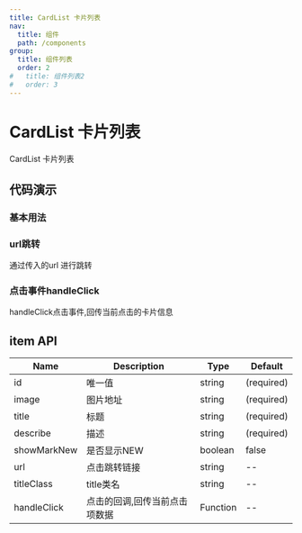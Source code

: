 ```yaml
---
title: CardList 卡片列表
nav:
  title: 组件
  path: /components
group:
  title: 组件列表
  order: 2
#   title: 组件列表2
#   order: 3
---
```


# CardList 卡片列表

CardList 卡片列表

## 代码演示

### 基本用法

<code src="./demo/basic.tsx"></code>

### url跳转

通过传入的url 进行跳转
<code src="./demo/withUrl.tsx"></code>

### 点击事件handleClick

handleClick点击事件,回传当前点击的卡片信息

<code src="./demo/click.tsx"></code>

<API src="./index.tsx"></API>

## item API

|  Name   | Description  |  Type   | Default  |
|  ----  | ----  | ----  | ----  | 
| id  | 唯一值 | string  | (required) |
| image  | 图片地址 | string  | (required) |
| title  | 标题 | string  | (required) |
| describe  | 描述 | string  | (required) |
| showMarkNew  | 是否显示NEW | boolean  | false |
| url  | 点击跳转链接 | string  | -- |
| titleClass  | title类名 | string  | -- |
| handleClick  | 点击的回调,回传当前点击项数据 | Function  | -- |